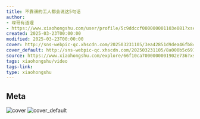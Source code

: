 ```yaml
---
title: 不靠谱的工人都会说这5句话
author:
- 琛哥有道理
- https://www.xiaohongshu.com/user/profile/5c9ddccf000000001103e081?xsec_token=undefined
created: 2025-03-23T00:00:00
modified: 2025-03-23T00:00:00
cover: http://sns-webpic-qc.xhscdn.com/202503231105/3ea42851d9dea46fb84aaad8ed68f903/spectrum/1040g0k031832vq63gq005n4trj7kfo41jpk7kog!nc_n_webp_prv_1
cover_default: http://sns-webpic-qc.xhscdn.com/202503231105/8a000b5c69171d414ebc4b67bef9bd13/spectrum/1040g0k031832vq63gq005n4trj7kfo41jpk7kog!nc_n_webp_mw_1
source: https://www.xiaohongshu.com/explore/66f10ca7000000001902e736?xsec_token=ABdEHzEmZclHMd6W2yjf8-1R1htKDRnnn7NPp2S7H-UJE=
tags: xiaohongshu/video
tags-link:
type: xiaohongshu
---
```


## Meta

![cover](http://sns-webpic-qc.xhscdn.com/202503231105/3ea42851d9dea46fb84aaad8ed68f903/spectrum/1040g0k031832vq63gq005n4trj7kfo41jpk7kog!nc_n_webp_prv_1)
![cover_default](http://sns-webpic-qc.xhscdn.com/202503231105/8a000b5c69171d414ebc4b67bef9bd13/spectrum/1040g0k031832vq63gq005n4trj7kfo41jpk7kog!nc_n_webp_mw_1)
